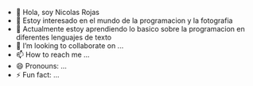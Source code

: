 - 👋 Hola, soy Nicolas Rojas
- 👀 Estoy interesado en el mundo de la programacion y la fotografia
- 🌱 Actualmente estoy aprendiendo lo basico sobre la programacion en diferentes lenguajes de texto
- 💞️ I’m looking to collaborate on ...
- 📫 How to reach me ...
- 😄 Pronouns: ...
- ⚡ Fun fact: ...

<!---
NicolasR206/NicolasR206 is a ✨ special ✨ repository because its `README.md` (this file) appears on your GitHub profile.
You can click the Preview link to take a look at your changes.
--->
